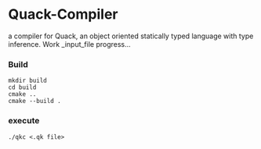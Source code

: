 # Quack-Compiler
a compiler for Quack, an object oriented statically typed language with type inference.
Work _input_file progress...

### Build
```
mkdir build
cd build
cmake ..
cmake --build .
```
### execute
```
./qkc <.qk file>
```